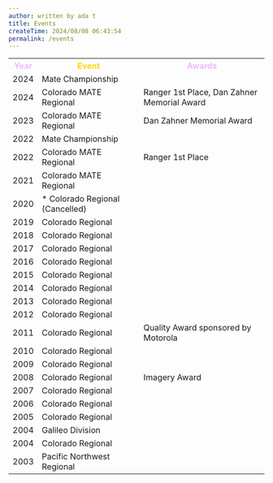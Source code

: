 ```yaml
---
author: written by ada t
title: Events
createTime: 2024/08/08 06:43:54
permalink: /events
---
```


<style>
  h2.hero-name{
  	color:  #3e2137;
  }
  h2{
  	color:  #ebbcfc;
  }
  h3{
  	color:  #FFD700;
  }
  .image-container {
    position: relative;
    height: 150px;
    overflow: hidden;
    margin-bottom: 20px;
  }

  .image-container img {
    width: 100%;
    position: relative;
  }

  .arrow {
    position: absolute;
    bottom: 0;
    left: 50%;
    transform: translateX(-50%);
    font-size: 20px;
    cursor: pointer;
    background-color: rgba(0, 0, 0, 0.7);
    padding-top: 3px;
    padding-right: 5px;
    padding-bottom: 3px;
    padding-left: 5px;
    border-radius: 50%;
  }
</style>
<table>
  <tr>
    <th style="color: #ebbcfc">Year</th>
    <th style="color: #ffd700">Event</th>
    <th style="color: #ebbcfc">Awards</th>
  </tr>
  <tr>
    <td>2024</td>
    <td>Mate Championship</td>
    <td></td>
  </tr>
  <tr>
    <td>2024</td>
    <td>Colorado MATE Regional</td>
    <td>Ranger 1st Place, Dan Zahner Memorial Award</td>
  </tr>
  <tr>
    <td>2023</td>
    <td>Colorado MATE Regional</td>
    <td>Dan Zahner Memorial Award</td>
  </tr>
  <tr>
    <td>2022</td>
    <td>Mate Championship</td>
    <td></td>
  </tr>
  <tr>
    <td>2022</td>
    <td>Colorado MATE Regional</td>
    <td>Ranger 1st Place</td>
  </tr>
  <tr>
    <td>2021</td>
    <td>Colorado MATE Regional</td>
    <td></td>
  </tr>
  <tr>
    <td>2020</td>
    <td>* Colorado Regional (Cancelled)</td>
    <td></td>
  </tr>
  <tr>
    <td>2019</td>
    <td>Colorado Regional</td>
    <td></td>
  </tr>
  <tr>
    <td>2018</td>
    <td>Colorado Regional</td>
    <td></td>
  </tr>
  <tr>
    <td>2017</td>
    <td>Colorado Regional</td>
    <td></td>
  </tr>
  <tr>
    <td>2016</td>
    <td>Colorado Regional</td>
    <td></td>
  </tr>
  <tr>
    <td>2015</td>
    <td>Colorado Regional</td>
    <td></td>
  </tr>
  <tr>
    <td>2014</td>
    <td>Colorado Regional</td>
    <td></td>
  </tr>
  <tr>
    <td>2013</td>
    <td>Colorado Regional</td>
    <td></td>
  </tr>
  <tr>
    <td>2012</td>
    <td>Colorado Regional</td>
    <td></td>
  </tr>
  <tr>
    <td>2011</td>
    <td>Colorado Regional</td>
    <td>Quality Award sponsored by Motorola</td>
  </tr>
  <tr>
    <td>2010</td>
    <td>Colorado Regional</td>
    <td></td>
  </tr>
  <tr>
    <td>2009</td>
    <td>Colorado Regional</td>
    <td></td>
  </tr>
  <tr>
    <td>2008</td>
    <td>Colorado Regional</td>
    <td>Imagery Award</td>
  </tr>
  <tr>
    <td>2007</td>
    <td>Colorado Regional</td>
    <td></td>
  </tr>
  <tr>
    <td>2006</td>
    <td>Colorado Regional</td>
    <td></td>
  </tr>
  <tr>
    <td>2005</td>
    <td>Colorado Regional</td>
    <td></td>
  </tr>
  <tr>
    <td>2004</td>
    <td>Galileo Division</td>
    <td></td>
  </tr>
  <tr>
    <td>2004</td>
    <td>Colorado Regional</td>
    <td></td>
  </tr>
  <tr>
    <td>2003</td>
    <td>Pacific Northwest Regional</td>
    <td></td>
  </tr>
</table>
